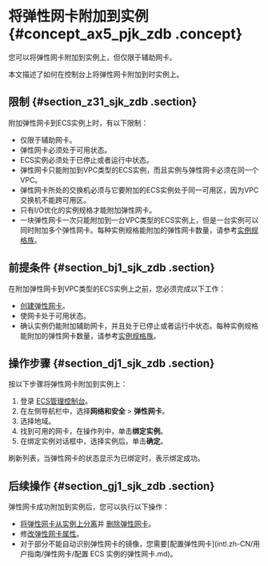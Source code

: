 # 将弹性网卡附加到实例 {#concept_ax5_pjk_zdb .concept}

您可以将弹性网卡附加到实例上，但仅限于辅助网卡。

本文描述了如何在控制台上将弹性网卡附加到时实例上。

## 限制 {#section_z31_sjk_zdb .section}

附加弹性网卡到ECS实例上时，有以下限制：

-   仅限于辅助网卡。
-   弹性网卡必须处于可用状态。
-   ECS实例必须处于已停止或者运行中状态。
-   弹性网卡只能附加到VPC类型的ECS实例，而且实例与弹性网卡必须在同一个VPC。
-   弹性网卡所处的交换机必须与它要附加的ECS实例处于同一可用区，因为VPC交换机不能跨可用区。
-   只有I/O优化的实例规格才能附加弹性网卡。
-   一块弹性网卡一次只能附加到一台VPC类型的ECS实例上，但是一台实例可以同时附加多个弹性网卡。每种实例规格能附加的弹性网卡数量，请参考[实例规格族](../../../../intl.zh-CN/产品简介/实例规格族.md)。

## 前提条件 {#section_bj1_sjk_zdb .section}

在附加弹性网卡到VPC类型的ECS实例上之前，您必须完成以下工作：

-   [创建弹性网卡](intl.zh-CN/用户指南/弹性网卡/创建弹性网卡.md)。
-   使网卡处于可用状态。
-   确认实例仍能附加辅助网卡，并且处于已停止或者运行中状态。每种实例规格能附加的弹性网卡数量，请参考[实例规格族](../../../../intl.zh-CN/产品简介/实例规格族.md)。

## 操作步骤 {#section_dj1_sjk_zdb .section}

按以下步骤将弹性网卡附加到实例上：

1.  登录 [ECS管理控制台](https://ecs.console.aliyun.com/?spm=a2c4g.11186623.2.9.FNEORG#/home)。
2.  在左侧导航栏中，选择**网络和安全** \> **弹性网卡**。
3.  选择地域。
4.  找到可用的网卡，在操作列中，单击**绑定实例**。
5.  在绑定实例对话框中，选择实例后，单击**确定**。

刷新列表，当弹性网卡的状态显示为已绑定时，表示绑定成功。

## 后续操作 {#section_gj1_sjk_zdb .section}

弹性网卡成功附加到实例后，您可以执行以下操作：

-   [将弹性网卡从实例上分离](intl.zh-CN/用户指南/弹性网卡/将弹性网卡从实例上分离.md)并 [删除弹性网卡](intl.zh-CN/用户指南/弹性网卡/删除弹性网卡.md)。
-   修[改弹性网卡属性](intl.zh-CN/用户指南/弹性网卡/修改弹性网卡属性.md)。
-   对于部分不能自动识别弹性网卡的镜像，您需要[配置弹性网卡](intl.zh-CN/用户指南/弹性网卡/配置 ECS 实例的弹性网卡.md)。

